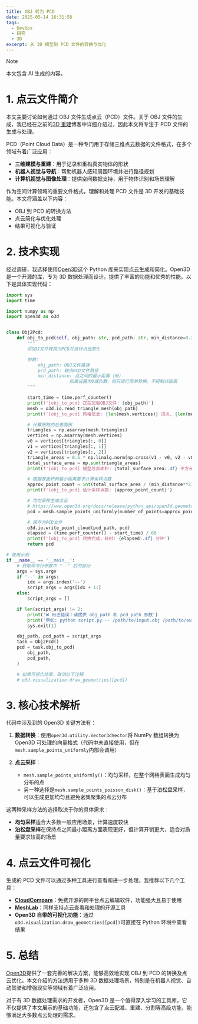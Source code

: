```yaml
---
title: OBJ 转为 PCD
date: 2025-05-14 16:31:58
tags:
  - DevOps
  - 研究
  - 3D
excerpt: 从 3D 模型到 PCD 文件的转换与优化
---
```


> [!NOTE]
> 本文包含 AI 生成的内容。

# 1. 点云文件简介

本文主要讨论如何通过 OBJ 文件生成点云（PCD）文件。关于 OBJ 文件的生成，我已经在之前的[3D 重建](https://nnsay.cn/2025/03/24/3d-reconstruction/)博客中详细介绍过，因此本文将专注于 PCD 文件的生成与处理。

PCD（Point Cloud Data）是一种专门用于存储三维点云数据的文件格式，在多个领域有着广泛应用：

- **三维建模与重建**：用于记录和重构真实物体的形状
- **机器人视觉与导航**：帮助机器人感知周围环境并进行路径规划
- **计算机视觉与图像处理**：提供空间数据支持，用于物体识别和场景理解

作为空间计算领域的重要文件格式，理解和处理 PCD 文件是 3D 开发的基础技能。本文将涵盖以下内容：

- OBJ 到 PCD 的转换方法
- 点云简化与优化处理
- 结果可视化与验证

# 2. 技术实现

经过调研，我选择使用[Open3D](https://www.open3d.org/)这个 Python 库来实现点云生成和简化。Open3D 是一个开源的库，专为 3D 数据处理而设计，提供了丰富的功能和优秀的性能。以下是具体实现代码：

```python
import sys
import time

import numpy as np
import open3d as o3d


class Obj2Pcd:
    def obj_to_pcd(self, obj_path: str, pcd_path: str, min_distance=0.2):
        """
        将OBJ文件转换为PCD并进行点云简化

        参数:
            obj_path: OBJ文件路径
            pcd_path: 输出PCD文件路径
            min_distance: 点之间的最小距离（米）
                        如果设置为0或负数，则只进行简单转换，不控制点距离
        """

        start_time = time.perf_counter()
        print(f'[obj_to_pcd] 正在加载OBJ文件: {obj_path}')
        mesh = o3d.io.read_triangle_mesh(obj_path)
        print(f'[obj_to_pcd] 网格信息: {len(mesh.vertices)} 顶点, {len(mesh.triangles)} 三角形')

        # 计算网格的总表面积
        triangles = np.asarray(mesh.triangles)
        vertices = np.asarray(mesh.vertices)
        v0 = vertices[triangles[:, 0]]
        v1 = vertices[triangles[:, 1]]
        v2 = vertices[triangles[:, 2]]
        triangle_areas = 0.5 * np.linalg.norm(np.cross(v1 - v0, v2 - v0), axis=1)
        total_surface_area = np.sum(triangle_areas)
        print(f'[obj_to_pcd] 模型总表面积: {total_surface_area:.4f} 平方米')

        # 根据表面积和最小距离要求计算采样点数
        approx_point_count = int(total_surface_area / (min_distance**2))
        print(f'[obj_to_pcd] 估计采样点数: {approx_point_count}')

        # 均匀采样生成点云
        # https://www.open3d.org/docs/release/python_api/open3d.geometry.TriangleMesh.html#open3d.geometry.TriangleMesh.sample_points_uniformly
        pcd = mesh.sample_points_uniformly(number_of_points=approx_point_count)

        # 保存为PCD文件
        o3d.io.write_point_cloud(pcd_path, pcd)
        elapsed = (time.perf_counter() - start_time) / 60
        print(f'[obj_to_pcd] 转换完成，耗时: {elapsed:.4f} 分钟')
        return pcd

# 使用示例
if __name__ == '__main__':
    # 获取命令行参数中 "--" 后的部分
    args = sys.argv
    if '--' in args:
        idx = args.index('--')
        script_args = args[idx + 1:]
    else:
        script_args = []

    if len(script_args) != 2:
        print('❌ 用法错误：请提供 obj_path 和 pcd_path 参数')
        print('例如: python script.py -- /path/to/input.obj /path/to/output.pcd')
        sys.exit(1)

    obj_path, pcd_path = script_args
    task = Obj2Pcd()
    pcd = task.obj_to_pcd(
        obj_path,
        pcd_path,
    )

    # 如需可视化结果，取消以下注释
    # o3d.visualization.draw_geometries([pcd])
```

# 3. 核心技术解析

代码中涉及到的 Open3D 关键方法有：

1. **数据转换**：使用`open3d.utility.Vector3dVector`将 NumPy 数组转换为 Open3D 可处理的向量格式（代码中未直接使用，但在`mesh.sample_points_uniformly`内部会调用）

2. **点云采样**：
   - `mesh.sample_points_uniformly()`：均匀采样，在整个网格表面生成均匀分布的点
   - 另一种选择是`mesh.sample_points_poisson_disk()`：基于泊松盘采样，可以生成更加均匀且避免密集聚集的点云分布

这两种采样方法的选择取决于你的具体需求：

- **均匀采样**适合大多数一般应用场景，计算速度较快
- **泊松盘采样**在保持点之间最小距离方面表现更好，但计算开销更大，适合对质量要求较高的场景

# 4. 点云文件可视化

生成的 PCD 文件可以通过多种工具进行查看和进一步处理。我推荐以下几个工具：

- **[CloudCompare](https://www.danielgm.net/cc/)**：免费开源的跨平台点云编辑软件，功能强大且易于使用
- **[MeshLab](https://www.meshlab.net/)**：同样支持点云查看和处理的开源工具
- **Open3D 自带的可视化功能**：通过`o3d.visualization.draw_geometries([pcd])`可直接在 Python 环境中查看结果

# 5. 总结

[Open3D](https://www.open3d.org/)提供了一套完善的解决方案，能够高效地实现 OBJ 到 PCD 的转换及点云优化。本文介绍的方法适用于多种 3D 数据处理场景，特别是在机器人视觉、自动驾驶和增强现实等领域有着广泛应用。

对于有 3D 数据处理需求的开发者，Open3D 是一个值得深入学习的工具库，它不仅提供了本文展示的基础功能，还包含了点云配准、重建、分割等高级功能，能够满足大多数点云处理的需求。
